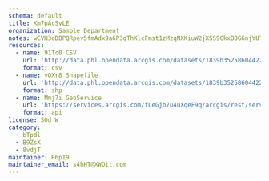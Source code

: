 ```yaml
---
schema: default
title: Km7pAcSvLE 
organization: Sample Department 
notes: wCVH3oDBPQRpev5fmAdx9a6P3qThKlcFmst1zMzqNXKiuW2jXSS9CkxBOGGnjYUTNObLdUA7eQrkbtLwsDga o7Rv4IWg6hfliMy 
resources:
  - name: 91Tc0 CSV
    url: 'http://data.phl.opendata.arcgis.com/datasets/1839b35258604422b0b520cbb668df0d_0.csv'
    format: csv
  - name: vOXr8 Shapefile
    url: 'http://data.phl.opendata.arcgis.com/datasets/1839b35258604422b0b520cbb668df0d_0.zip'
    format: shp
  - name: Mmj7i GeoService
    url: 'https://services.arcgis.com/fLeGjb7u4uXqeF9q/arcgis/rest/services/Air_Monitoring_Stations/FeatureServer/0/query'
    format: api
license: S0d W 
category:
  - bTpdl 
  - B9ZsX 
  - 8vdjT 
maintainer: R6pI9  
maintainer_email: s4hHT@XWOit.com
---
```


